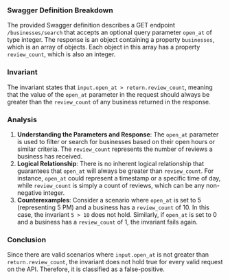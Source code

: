 ### Swagger Definition Breakdown
The provided Swagger definition describes a GET endpoint `/businesses/search` that accepts an optional query parameter `open_at` of type integer. The response is an object containing a property `businesses`, which is an array of objects. Each object in this array has a property `review_count`, which is also an integer.

### Invariant
The invariant states that `input.open_at > return.review_count`, meaning that the value of the `open_at` parameter in the request should always be greater than the `review_count` of any business returned in the response.

### Analysis
1. **Understanding the Parameters and Response**: The `open_at` parameter is used to filter or search for businesses based on their open hours or similar criteria. The `review_count` represents the number of reviews a business has received. 
2. **Logical Relationship**: There is no inherent logical relationship that guarantees that `open_at` will always be greater than `review_count`. For instance, `open_at` could represent a timestamp or a specific time of day, while `review_count` is simply a count of reviews, which can be any non-negative integer. 
3. **Counterexamples**: Consider a scenario where `open_at` is set to 5 (representing 5 PM) and a business has a `review_count` of 10. In this case, the invariant `5 > 10` does not hold. Similarly, if `open_at` is set to 0 and a business has a `review_count` of 1, the invariant fails again. 

### Conclusion
Since there are valid scenarios where `input.open_at` is not greater than `return.review_count`, the invariant does not hold true for every valid request on the API. Therefore, it is classified as a false-positive.
